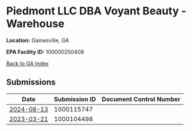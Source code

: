 # Piedmont LLC DBA Voyant Beauty - Warehouse

**Location:** Gainesville, GA

**EPA Facility ID:** 100000250408

[Back to GA Index](../../index.md)

## Submissions

| Date | Submission ID | Document Control Number |
|------|--------------|-------------------------|
| [2024-08-13](submissions/1000115747.md) | 1000115747 |  |
| [2023-03-21](submissions/1000104498.md) | 1000104498 |  |
